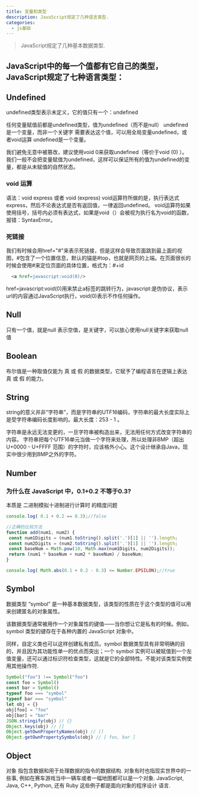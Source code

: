 ```yaml
---
title: 变量和类型
description: JavaScript规定了几种语言类型.
categories: 
  - js基础
---
```


> JavaScript规定了几种基本数据类型.

<!-- more -->
## JavaScript中的每一个值都有它自己的类型，JavaScript规定了七种语言类型：

## Undefined
undefined类型表示未定义，它的值只有一个：undefined 

任何变量赋值前都是undefined类型，值为undefined（而不是null） undefined是一个变量，而非一个关键字 需要表达这个值，可以用全局变量undefined，或者void运算 undefined是一个变量。

我们避免无意中被篡改，建议使用void 0来获取undefined（等价于void (0) ）。我们一般不会把变量赋值为undefined，这样可以保证所有的值为undefined的变量，都是从未赋值的自然状态。

### void 运算
语法：void express 或者 void (express) void运算符所做的是，执行表达式express，然后不论表达式是否有返回值，一律返回undefined。 void运算符如果使用括号，括号内必须有表达式，如果是void（）会被视为执行名为void的函数，报错：SyntaxError。

### 死链接
我们有时候会用href="#"来表示死链接，但是这样会导致页面跳到最上面的视图，#包含了一个位置信息，默认的锚是#top，也就是网页的上端。在页面很长的时候会使用#来定位页面的具体位置，格式为：#+id
```html
  <a href=javascript:void(0)/>
```
href=javascript:void(0)用来禁止a标签的跳转行为，javascript:是伪协议，表示url的内容通过JavaScript执行，void(0)表示不作任何操作。

## Null
只有一个值，就是null 表示空值，是关键字，可以放心使用null关键字来获取null值

## Boolean
布尔值是一种取值仅能为 真 或 假 的数据类型，它赋予了编程语言在逻辑上表达真 或 假 的能力。

## String
string的意义并非“字符串”，而是字符串的UTF16编码，字符串的最大长度实际上是受字符串编码长度影响的。最大长度：253 - 1 。 

字符串是永远无法变更的，一旦字符串被构造出来，无法用任何方式改变字符串的内容。 字符串把每个UTF16单元当做一个字符来处理，所以处理非BMP（超出 U+0000 - U+FFFF 范围）的字符时，应该格外小心。这个设计继承自Java，现实中很少用到BMP之外的字符。

## Number
### 为什么在 JavaScript 中，0.1+0.2 不等于0.3?

本质是 二进制模拟十进制进行计算时 的精度问题
```javascript
console.log( 0.1 + 0.2 == 0.3);//false 

//正确的比较方法
function add(num1, num2) {
 const num1Digits = (num1.toString().split('.')[1] || '').length;
 const num2Digits = (num2.toString().split('.')[1] || '').length;
 const baseNum = Math.pow(10, Math.max(num1Digits, num2Digits));
 return (num1 * baseNum + num2 * baseNum) / baseNum;
}

console.log( Math.abs(0.1 + 0.2 - 0.3) <= Number.EPSILON);//true
```

## Symbol
数据类型 “symbol” 是一种基本数据类型，该类型的性质在于这个类型的值可以用来创建匿名的对象属性。

该数据类型通常被用作一个对象属性的键值——当你想让它是私有的时候。例如，symbol 类型的键存在于各种内置的 JavaScript 对象中。

同样，自定义类也可以这样创建私有成员。symbol 数据类型具有非常明确的目的，并且因为其功能性单一的优点而突出；一个 symbol 实例可以被赋值到一个左值变量，还可以通过标识符检查类型，这就是它的全部特性。不能对该类型实例使用其他操作符.
```javascript
Symbol("foo") !== Symbol("foo")
const foo = Symbol()
const bar = Symbol()
typeof foo === "symbol"
typeof bar === "symbol"
let obj = {}
obj[foo] = "foo"
obj[bar] = "bar"
JSON.stringify(obj) // {}
Object.keys(obj) // []
Object.getOwnPropertyNames(obj) // []
Object.getOwnPropertySymbols(obj) // [ foo, bar ]
```

## Object
对象 指包含数据和用于处理数据的指令的数据结构. 对象有时也指现实世界中的一些事, 例如在赛车游戏当中一辆车或者一幅地图都可以是一个对象. JavaScript, Java, C++, Python, 还有 Ruby 这些例子都是面向对象的程序设计 语言.
